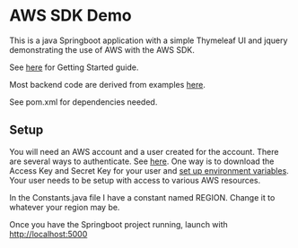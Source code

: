 # AWS SDK Demo
This is a java Springboot application with a simple Thymeleaf UI and jquery demonstrating the use of AWS with the AWS SDK.

See [here](https://docs.aws.amazon.com/sdk-for-java/latest/developer-guide/get-started.html) for Getting Started guide.

Most backend code are derived from examples [here](https://github.com/awsdocs/aws-doc-sdk-examples/tree/main/java/example_code).

See pom.xml for dependencies needed.

## Setup
You will need an AWS account and a user created for the account. There are several ways to authenticate. See [here](https://docs.aws.amazon.com/sdk-for-java/latest/developer-guide/get-started-auth.html). One way is to download the Access Key and Secret Key for your user and [set up environment variables](https://docs.aws.amazon.com/sdkref/latest/guide/environment-variables.html). Your user needs to be setup with access to various AWS resources.

In the Constants.java file I have a constant named REGION. Change it to whatever your region may be.

Once you have the Springboot project running, launch with
[http://localhost:5000](http://localhost:5000)